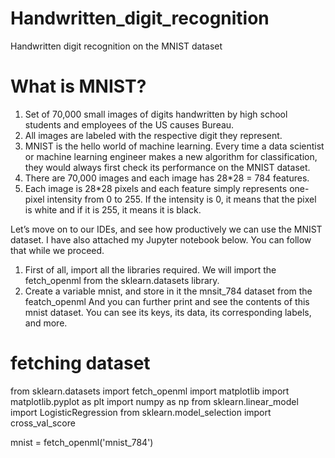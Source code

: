 # Handwritten_digit_recognition
Handwritten digit recognition on the MNIST dataset

# What is MNIST?
1. Set of 70,000 small images of digits handwritten by high school students and employees of the US causes Bureau.
2. All images are labeled with the respective digit they represent.
3. MNIST is the hello world of machine learning. Every time a data scientist or machine learning engineer makes a new algorithm for classification, they would always first check its performance on the MNIST dataset.
4. There are 70,000 images and each image has 28*28 = 784 features.
5. Each image is 28*28 pixels and each feature simply represents one-pixel intensity from 0 to 255. If the intensity is 0, it means that the pixel is white and if it is 255, it means it is black.

Let’s move on to our IDEs, and see how productively we can use the MNIST dataset. I have also attached my Jupyter notebook below. You can follow that while we proceed.

1. First of all, import all the libraries required. We will import the fetch_openml from the sklearn.datasets library.
2. Create a variable mnist, and store in it the mnsit_784 dataset from the featch_openml And you can further print and see the contents of this mnist dataset. You can see its keys, its data, its corresponding labels, and more.

# fetching dataset
from sklearn.datasets import fetch_openml
import matplotlib
import matplotlib.pyplot as plt
import numpy as np
from sklearn.linear_model import LogisticRegression
from sklearn.model_selection import cross_val_score

mnist = fetch_openml('mnist_784')





